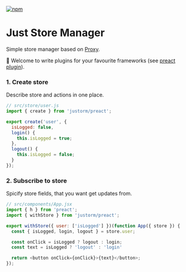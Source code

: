 [![npm](https://img.shields.io/npm/dm/justorm?style=flat-square)](https://www.npmjs.com/package/justorm)

Just Store Manager
====
Simple store manager based on [Proxy](https://developer.mozilla.org/en/docs/Web/JavaScript/Reference/Global_Objects/Proxy).


🌈 Welcome to write plugins for your favourite frameworks (see [preact plugin](src/preact/index.js)).

### 1. Create store

Describe store and actions in one place.

```js
// src/store/user.js
import { create } from 'justorm/preact';

export create('user', {
  isLogged: false,
  login() {
    this.isLogged = true;
  },
  logout() {
    this.isLogged = false;
  }
});
```

### 2. Subscribe to store

Spicify store fields, that you want get updates from.

```js
// src/components/App.jsx
import { h } from 'preact';
import { withStore } from 'justorm/preact';

export withStore({ user: ['isLogged'] })(function App({ store }) {
  const { isLogged, login, logout } = store.user;

  const onClick = isLogged ? logout : login;
  const text = isLogged ? 'logout' : 'login'

  return <button onClick={onClick}>{text}</button>;
});
```
